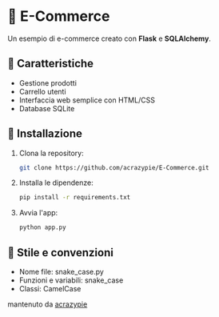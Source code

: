 # 🛒 E-Commerce

Un esempio di e-commerce creato con **Flask** e **SQLAlchemy**.

## 📝 Caratteristiche

- Gestione prodotti
- Carrello utenti
- Interfaccia web semplice con HTML/CSS
- Database SQLite

## 💾 Installazione

1. Clona la repository:
   ```bash
   git clone https://github.com/acrazypie/E-Commerce.git
   ```
2. Installa le dipendenze:
   ```bash
   pip install -r requirements.txt
   ```
3. Avvia l'app:
   ```bash
   python app.py
   ```

## 🚀 Stile e convenzioni

- Nome file: snake_case.py
- Funzioni e variabili: snake_case
- Classi: CamelCase

mantenuto da [acrazypie](https://linktr.ee/gen3sio)
